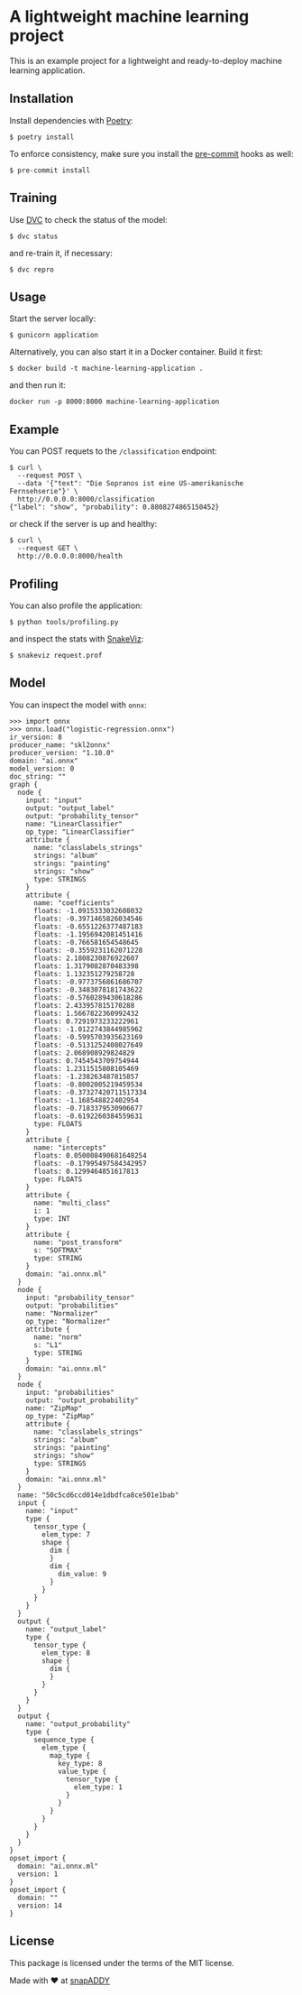 # A lightweight machine learning project

This is an example project for a lightweight and ready-to-deploy machine learning application.

## Installation

Install dependencies with [Poetry](https://python-poetry.org/):

```
$ poetry install
```

To enforce consistency, make sure you install the [pre-commit](https://pre-commit.com/) hooks as well:

```
$ pre-commit install
```

## Training

Use [DVC](https://dvc.org/) to check the status of the model:

```
$ dvc status
```

and re-train it, if necessary:

```
$ dvc repro
```

## Usage

Start the server locally:

```
$ gunicorn application
```

Alternatively, you can also start it in a Docker container. Build it first:

```
$ docker build -t machine-learning-application .
```

and then run it:

```
docker run -p 8000:8000 machine-learning-application
```

## Example

You can POST requets to the `/classification` endpoint:

```
$ curl \
  --request POST \
  --data '{"text": "Die Sopranos ist eine US-amerikanische Fernsehserie"}' \
  http://0.0.0.0:8000/classification
{"label": "show", "probability": 0.8808274865150452}
```

or check if the server is up and healthy:

```
$ curl \
  --request GET \
  http://0.0.0.0:8000/health
```

## Profiling

You can also profile the application:

```
$ python tools/profiling.py
```

and inspect the stats with [SnakeViz](https://jiffyclub.github.io/snakeviz/):

```
$ snakeviz request.prof
```

## Model

You can inspect the model with `onnx`:

```
>>> import onnx
>>> onnx.load("logistic-regression.onnx")
ir_version: 8
producer_name: "skl2onnx"
producer_version: "1.10.0"
domain: "ai.onnx"
model_version: 0
doc_string: ""
graph {
  node {
    input: "input"
    output: "output_label"
    output: "probability_tensor"
    name: "LinearClassifier"
    op_type: "LinearClassifier"
    attribute {
      name: "classlabels_strings"
      strings: "album"
      strings: "painting"
      strings: "show"
      type: STRINGS
    }
    attribute {
      name: "coefficients"
      floats: -1.0915333032608032
      floats: -0.3971465826034546
      floats: -0.6551226377487183
      floats: -1.1956942081451416
      floats: -0.766581654548645
      floats: -0.3559231162071228
      floats: 2.1808230876922607
      floats: 1.3179082870483398
      floats: 1.132351279258728
      floats: -0.9773756861686707
      floats: -0.3483078181743622
      floats: -0.5760289430618286
      floats: 2.433957815170288
      floats: 1.5667822360992432
      floats: 0.7291973233222961
      floats: -1.0122743844985962
      floats: -0.5995703935623169
      floats: -0.5131252408027649
      floats: 2.068908929824829
      floats: 0.7454543709754944
      floats: 1.2311515808105469
      floats: -1.238263487815857
      floats: -0.8002005219459534
      floats: -0.37327420711517334
      floats: -1.168548822402954
      floats: -0.7183379530906677
      floats: -0.6192260384559631
      type: FLOATS
    }
    attribute {
      name: "intercepts"
      floats: 0.050008490681648254
      floats: -0.17995497584342957
      floats: 0.1299464851617813
      type: FLOATS
    }
    attribute {
      name: "multi_class"
      i: 1
      type: INT
    }
    attribute {
      name: "post_transform"
      s: "SOFTMAX"
      type: STRING
    }
    domain: "ai.onnx.ml"
  }
  node {
    input: "probability_tensor"
    output: "probabilities"
    name: "Normalizer"
    op_type: "Normalizer"
    attribute {
      name: "norm"
      s: "L1"
      type: STRING
    }
    domain: "ai.onnx.ml"
  }
  node {
    input: "probabilities"
    output: "output_probability"
    name: "ZipMap"
    op_type: "ZipMap"
    attribute {
      name: "classlabels_strings"
      strings: "album"
      strings: "painting"
      strings: "show"
      type: STRINGS
    }
    domain: "ai.onnx.ml"
  }
  name: "50c5cd6ccd014e1dbdfca8ce501e1bab"
  input {
    name: "input"
    type {
      tensor_type {
        elem_type: 7
        shape {
          dim {
          }
          dim {
            dim_value: 9
          }
        }
      }
    }
  }
  output {
    name: "output_label"
    type {
      tensor_type {
        elem_type: 8
        shape {
          dim {
          }
        }
      }
    }
  }
  output {
    name: "output_probability"
    type {
      sequence_type {
        elem_type {
          map_type {
            key_type: 8
            value_type {
              tensor_type {
                elem_type: 1
              }
            }
          }
        }
      }
    }
  }
}
opset_import {
  domain: "ai.onnx.ml"
  version: 1
}
opset_import {
  domain: ""
  version: 14
}
```

## License

This package is licensed under the terms of the MIT license.

Made with ♥ at [snapADDY](https://snapaddy.com/)
